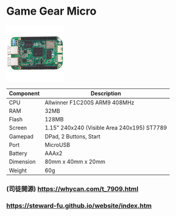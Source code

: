 # Game Gear Micro
![Alt text](imgs/main.jpg)
  
|Component|Description                                |
|---------|-------------------------------------------|
|CPU      |Allwinner F1C200S ARM9 408MHz              |
|RAM      |32MB                                       |
|Flash    |128MB                                      |
|Screen   |1.15" 240x240 (Visible Area 240x195) ST7789|
|Gamepad  |DPad, 2 Buttons, Start                     |
|Port     |MicroUSB                                   |
|Battery  |AAAx2                                      |
|Dimension|80mm x 40mm x 20mm                         |
|Weight   |60g                                        |

### (司徒開源) https://whycan.com/t_7909.html
### https://steward-fu.github.io/website/index.htm
